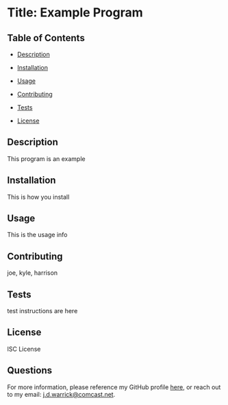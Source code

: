 



# Title: Example Program 

## Table of Contents

* [Description](#description)

* [Installation](#installation)

* [Usage](#usage)

* [Contributing](#contributing)

* [Tests](#tests)

* [License](#license)

## Description

This program is an example

## Installation

This is how you install

## Usage

This is the usage info

## Contributing

joe, kyle, harrison

## Tests

test instructions are here

## License

ISC License

## Questions

For more information, please reference my GitHub profile [here](https://github.com/JackWarrick), or reach out to my email: j.d.warrick@comcast.net.



